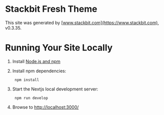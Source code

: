 # Stackbit Fresh Theme

This site was generated by [www.stackbit.com](https://www.stackbit.com), v0.3.35.

# Running Your Site Locally

1. Install [Node.js and npm](https://nodejs.org/en/)

1. Install npm dependencies:

        npm install



1. Start the Nextjs local development server:

        npm run develop

1. Browse to [http://localhost:3000/](http://localhost:3000/)
